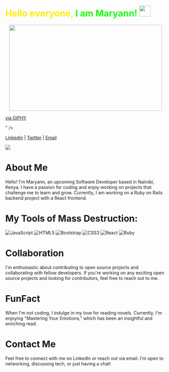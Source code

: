 ### <h1 style="color:#FFED00">Hello everyone, <span  style="color:#16FF00">I am Maryann!</span> <img src="https://media.giphy.com/media/hvRJCLFzcasrR4ia7z/giphy.gif" width="35px"></h1>

<p align="center">
  <img src="<iframe src="https://giphy.com/embed/RbDKaczqWovIugyJmW" width="480" height="270" frameBorder="0" class="giphy-embed" allowFullScreen></iframe><p><a href="https://giphy.com/gifs/looneytunesworldofmayhem-world-of-mayhem-looney-tunes-ltwom-RbDKaczqWovIugyJmW">via GIPHY</a></p>
" />
</p>

[Linkedin](https://www.linkedin.com/in/maryann-ruguru-10a5a81b3/) |
[Twitter](https://twitter.com/__Marya) |
[Email](mailto:maryannruguru20@gmail.com)

<!--<a href="https://app.daily.dev/Marya"><img src="https://api.daily.dev/devcards/451e1ec79d5f4ac88d75102048a530b9.png?r=cgb" width="400" alt="Maryann's Dev Card"/></a>  -->

[![](https://visitcount.itsvg.in/api?id=mary-ruguru&label=Profile%20Views&color=1&icon=7&pretty=false)](https://visitcount.itsvg.in)

# About Me

Hello! I'm Maryann, an upcoming Software Developer based in Nairobi, Kenya. I have a passion for coding and enjoy working on projects that challenge me to learn and grow. Currently, I am working on a Ruby on Rails backend project with a React frontend.

# My Tools of Mass Destruction:

![JavaScript](https://img.shields.io/badge/javascript-%23323330.svg?style=for-the-badge&logo=javascript&logoColor=%23F7DF1E) ![HTML5](https://img.shields.io/badge/html5-%23E34F26.svg?style=for-the-badge&logo=html5&logoColor=white)  ![Bootstrap](https://img.shields.io/badge/bootstrap-%23563D7C.svg?style=for-the-badge&logo=bootstrap&logoColor=white) ![CSS3](https://img.shields.io/badge/css3-%231572B6.svg?style=for-the-badge&logo=css3&logoColor=white) ![React](https://img.shields.io/badge/react-%2320232a.svg?style=for-the-badge&logo=react&logoColor=%2361DAFB) ![Ruby](https://img.shields.io/badge/ruby-%23CC342D.svg?style=for-the-badge&logo=ruby&logoColor=white) 

# Collaboration

I'm enthusiastic about contributing to open source projects and collaborating with fellow developers. If you're working on any exciting open source projects and looking for contributors, feel free to reach out to me.

# FunFact

When I'm not coding, I indulge in my love for reading novels. Currently, I'm enjoying "Mastering Your Emotions," which has been an insightful and enriching read.

# Contact Me

Feel free to connect with me on LinkedIn or reach out via email. I'm open to networking, discussing tech, or just having a chat!
